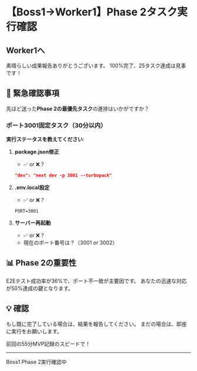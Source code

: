 # 【Boss1→Worker1】Phase 2タスク実行確認

## Worker1へ

素晴らしい成果報告ありがとうございます。
100%完了、25タスク達成は見事です！

## 🚨 緊急確認事項

先ほど送った**Phase 2の最優先タスク**の進捗はいかがですか？

### ポート3001固定タスク（30分以内）

**実行ステータスを教えてください**:

1. **package.json修正** 
   - ✅ or ❌？
   ```json
   "dev": "next dev -p 3001 --turbopack"
   ```

2. **.env.local設定**
   - ✅ or ❌？
   ```
   PORT=3001
   ```

3. **サーバー再起動**
   - ✅ or ❌？
   - 現在のポート番号は？（3001 or 3002）

## 📊 Phase 2の重要性

E2Eテスト成功率が36%で、ポート不一致が主要因です。
あなたの迅速な対応が50%達成の鍵となります。

## 💡 確認

もし既に完了している場合は、結果を報告してください。
まだの場合は、即座に実行をお願いします。

前回の55分MVP記録のスピードで！

---
Boss1
Phase 2実行確認中
